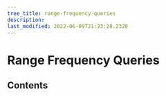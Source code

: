 ```yaml
---
tree_title: range-frequency-queries
description: 
last_modified: 2022-06-09T21:23:28.2328
---
```


# Range Frequency Queries

## Contents
